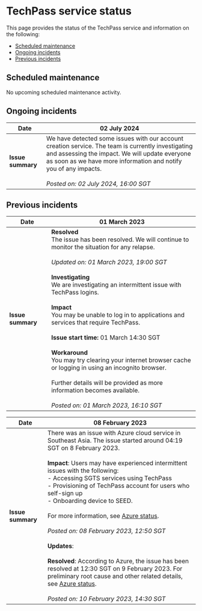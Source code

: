 # TechPass service status
This page provides the status of the TechPass service and information on the following:
- [Scheduled maintenance](#scheduled-maintenance)
- [Ongoing incidents](#ongoing-incidents)
- [Previous incidents](#previous-incidents)

## Scheduled maintenance

No upcoming scheduled maintenance activity.

## Ongoing incidents

| Date | 02 July 2024|
| ------ | ------- |
| **Issue summary** | We have detected some issues with our account creation service. The team is currently investigating and assessing the impact. We will update everyone as soon as we have more information and notify you of any impacts.<br><br>*Posted on: 02 July 2024, 16:00 SGT*|


## Previous incidents

| Date | 01 March 2023 |
| ------ | ------- |
| **Issue summary** | **Resolved**<br>The issue has been resolved. We will continue to monitor the situation for any relapse.<br><br>*Updated on: 01 March 2023, 19:00 SGT*<br><br>**Investigating**<br>We are investigating an intermittent issue with TechPass logins.<br><br>**Impact**<br>You may be unable to log in to applications and services that require TechPass.<br><br>**Issue start time:** 01 March 14:30 SGT<br><br>**Workaround**<br>You may try clearing your internet browser cache or logging in using an incognito browser.<br><br>Further details will be provided as more information becomes available.<br><br>*Posted on: 01 March 2023, 16:10 SGT*|

| Date | 08 February 2023 |
| ------ | ------- |
| **Issue summary** | There was an issue with Azure cloud service in Southeast Asia. The issue started around 04:19 SGT on 8 February 2023.<br><br>**Impact**: Users may have experienced intermittent issues with the following:<br>- Accessing SGTS services using TechPass<br>- Provisioning of TechPass account for users who self-sign up<br>- Onboarding device to SEED. <br><br>For more information, see [Azure status](https://status.azure.com/en-gb/status).<br><br>*Posted on: 08 February 2023, 12:50 SGT* <br><br>**Updates**:<br><br>**Resolved**: According to Azure, the issue has been resolved at 12:30 SGT on 9 February 2023. For preliminary root cause and other related details, see [Azure status](https://status.azure.com/en-gb/status).<br><br>*Posted on: 10 February 2023, 14:30 SGT* |
